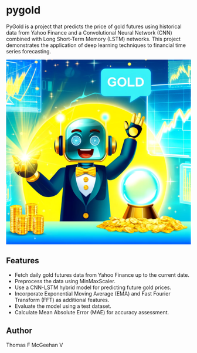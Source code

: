 # pygold

PyGold is a project that predicts the price of gold futures using historical data from Yahoo Finance and a Convolutional Neural Network (CNN) combined with Long Short-Term Memory (LSTM) networks. This project demonstrates the application of deep learning techniques to financial time series forecasting.

![pygold](assets/pygold.webp)

## Features

- Fetch daily gold futures data from Yahoo Finance up to the current date.
- Preprocess the data using MinMaxScaler.
- Use a CNN-LSTM hybrid model for predicting future gold prices.
- Incorporate Exponential Moving Average (EMA) and Fast Fourier Transform (FFT) as additional features.
- Evaluate the model using a test dataset.
- Calculate Mean Absolute Error (MAE) for accuracy assessment.

## Author

Thomas F McGeehan V
